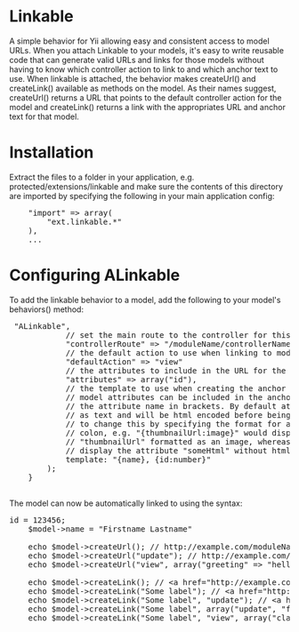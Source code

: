 # Linkable
A simple behavior for Yii allowing easy and consistent access to model URLs.
When you attach Linkable to your models, it's easy to write reusable code that
can generate valid URLs and links for those models without having to know which
controller action to link to and which anchor text to use. When linkable is
attached, the behavior makes createUrl() and createLink() available as methods
on the model. As their names suggest, createUrl() returns a URL that points to
the default controller action for the model and createLink() returns a link with
the appropriates URL and anchor text for that model.

# Installation
Extract the files to a folder in your application, e.g. protected/extensions/linkable
and make sure the contents of this directory are imported by specifying the following
in your main application config:
<pre>
    "import" => array(
        "ext.linkable.*"
    ),
    ...
</pre>

# Configuring ALinkable
To add the linkable behavior to a model, add the following to your model's behaviors()
method:
<pre lang="php"&gt;
    public function behaviors()
    {
        return array(
            "class" => "ALinkable",
            // set the main route to the controller for this model
            "controllerRoute" => "/moduleName/controllerName"
            // the default action to use when linking to models of this type
            "defaultAction" => "view"
            // the attributes to include in the URL for the model
            "attributes" => array("id"),
            // the template to use when creating the anchor text for links.
            // model attributes can be included in the anchor text by enclosing
            // the attribute name in brackets. By default attributes will be treated
            // as text and will be html encoded before being rendered. It is possible
            // to change this by specifying the format for an attribute preceded by a
            // colon, e.g. "{thumbnailUrl:image}" would display the attribute
            // "thumbnailUrl" formatted as an image, whereas "{someHtml:raw}" would
            // display the attribute "someHtml" without html enconding the value
            template: "{name}, {id:number}"
        );
    }

</pre>

The model can now be automatically linked to using the syntax:
<pre lang="php"&gt;
    $model->id = 123456;
    $model->name = "Firstname Lastname"

    echo $model->createUrl(); // http://example.com/moduleName/controllerName/view?id=123456
    echo $model->createUrl("update"); // http://example.com/moduleName/controllerName/update?id=123456
    echo $model->createUrl("view", array("greeting" => "hello world")); // http://example.com/moduleName/controllerName/view?id=123456&greeting=hello%20world

    echo $model->createLink(); // &lt;a href="http://example.com/moduleName/controllerName/view?id=123456"&gt;Firstname Lastname, 123.456&lt;/a&gt;
    echo $model->createLink("Some label"); // &lt;a href="http://example.com/moduleName/controllerName/view?id=123456"&gt;Some label&lt;/a&gt;
    echo $model->createLink("Some label", "update"); // &lt;a href="http://example.com/moduleName/controllerName/update?id=123456"&gt;Some label&lt;/a&gt;
    echo $model->createLink("Some label", array("update", "foo" => "bar")); // &lt;a href="http://example.com/moduleName/controllerName/update?id=123456&foo=bar"&gt;Some label&lt;/a&gt;
    echo $model->createLink("Some label", "view", array("class" => "test")); // &lt;a class="test" href="http://example.com/moduleName/controllerName/view?id=123456"&gt;Some label&lt;/a&gt;
</pre>

